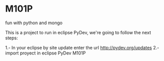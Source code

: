 M101P
=====

fun with python and mongo

This is a project to run in eclipse PyDev, we're going to follow the next steps:

1.- In your eclipse by site update enter the url http://pydev.org/updates
2.- import proyect in eclipse PyDev M101P
